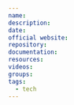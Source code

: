 ```yaml
---
name: 
description: 
date: 
official website: 
repository: 
documentation: 
resources: 
videos: 
groups: 
tags:
  - tech
---
```

